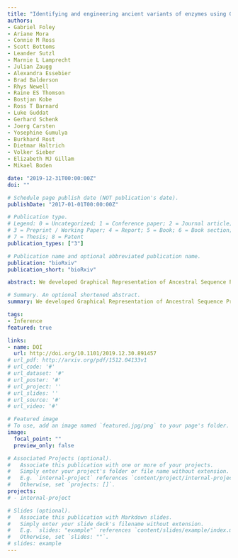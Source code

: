 ```yaml
---
title: "Identifying and engineering ancient variants of enzymes using Graphical Representation of Ancestral Sequence Predictions (GRASP)"
authors:
- Gabriel Foley 
- Ariane Mora 
- Connie M Ross 
- Scott Bottoms 
- Leander Sutzl 
- Marnie L Lamprecht 
- Julian Zaugg 
- Alexandra Essebier 
- Brad Balderson 
- Rhys Newell 
- Raine ES Thomson 
- Bostjan Kobe 
- Ross T Barnard 
- Luke Guddat 
- Gerhard Schenk 
- Joerg Carsten 
- Yosephine Gumulya 
- Burkhard Rost 
- Dietmar Haltrich 
- Volker Sieber 
- Elizabeth MJ Gillam 
- Mikael Boden

date: "2019-12-31T00:00:00Z"
doi: ""

# Schedule page publish date (NOT publication's date).
publishDate: "2017-01-01T00:00:00Z"

# Publication type.
# Legend: 0 = Uncategorized; 1 = Conference paper; 2 = Journal article;
# 3 = Preprint / Working Paper; 4 = Report; 5 = Book; 6 = Book section;
# 7 = Thesis; 8 = Patent
publication_types: ["3"]

# Publication name and optional abbreviated publication name.
publication: "bioRxiv"
publication_short: "bioRxiv"

abstract: We developed Graphical Representation of Ancestral Sequence Predictions (GRASP) to infer and explore ancestral variants of protein families with more than 10,000 members. GRASP uses partial order graphs to represent homology in very large datasets, which are intractable with current inference tools and may, for example, be used to engineer proteins by identifying ancient variants of enzymes. We demonstrate that (1) across three distinct enzyme families, GRASP predicts ancestor sequences, all of which demonstrate enzymatic activity, (2) within-family insertions and deletions can be used as building blocks to support the engineering of biologically active ancestors via a new source of ancestral variation, and (3) generous inclusion of sequence data encompassing great diversity leads to less variance in ancestor sequence.

# Summary. An optional shortened abstract.
summary: We developed Graphical Representation of Ancestral Sequence Predictions (GRASP) to infer and explore ancestral variants of protein families with more than 10,000 members. GRASP uses partial order graphs to represent homology in very large datasets, which are intractable with current inference tools and may, for example, be used to engineer proteins by identifying ancient variants of enzymes. 

tags:
- Inference
featured: true

links:
- name: DOI
  url: http://doi.org/10.1101/2019.12.30.891457
# url_pdf: http://arxiv.org/pdf/1512.04133v1
# url_code: '#'
# url_dataset: '#'
# url_poster: '#'
# url_project: ''
# url_slides: ''
# url_source: '#'
# url_video: '#'

# Featured image
# To use, add an image named `featured.jpg/png` to your page's folder. 
image:
  focal_point: ""
  preview_only: false

# Associated Projects (optional).
#   Associate this publication with one or more of your projects.
#   Simply enter your project's folder or file name without extension.
#   E.g. `internal-project` references `content/project/internal-project/index.md`.
#   Otherwise, set `projects: []`.
projects:
# - internal-project

# Slides (optional).
#   Associate this publication with Markdown slides.
#   Simply enter your slide deck's filename without extension.
#   E.g. `slides: "example"` references `content/slides/example/index.md`.
#   Otherwise, set `slides: ""`.
# slides: example
---
```


